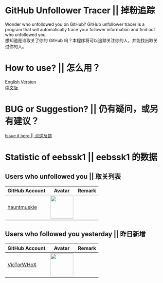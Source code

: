 # GitHub Unfollower Tracer || 掉粉追踪
Wonder who unfollowed you on GitHub? GitHub unfollower tracer is a program that will automatically trace your follower information and find out who unfollowed you.
<br>想知道是谁取关了你的 GitHub 吗？本程序将可以追踪关注你的人，并能找出取关过你的人。

# How to use? || 怎么用？
[English Version](https://github.com/1012796366/unfollower_tracer/issues/1)
<br>[中文版](https://github.com/1012796366/unfollower_tracer/issues/2)

# BUG or Suggestion? || 仍有疑问，或另有建议？
[Issue it here || 点这反馈](https://github.com/1012796366/unfollower_tracer/issues)
# Statistic of eebssk1 || eebssk1 的数据
## Users who unfollowed you || 取关列表
| GitHub Account                                | Avatar                                                                                                             | Remark   |
|-----------------------------------------------|--------------------------------------------------------------------------------------------------------------------|----------|
| [hauntmuskie](https://github.com/hauntmuskie) | <a href="https://github.com/hauntmuskie"><img src="https://github.com/hauntmuskie.png" width=75px height=75px></a> |          |

## Users who followed you yesterday || 昨日新增
| GitHub Account                              | Avatar                                                                                                           | Remark   |
|---------------------------------------------|------------------------------------------------------------------------------------------------------------------|----------|
| [VicTorWHoX](https://github.com/VicTorWHoX) | <a href="https://github.com/VicTorWHoX"><img src="https://github.com/VicTorWHoX.png" width=75px height=75px></a> |          |

